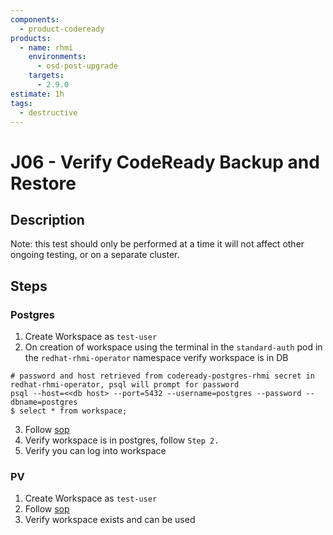 ```yaml
---
components:
  - product-codeready
products:
  - name: rhmi
    environments:
      - osd-post-upgrade
    targets:
      - 2.9.0
estimate: 1h
tags:
  - destructive
---
```


# J06 - Verify CodeReady Backup and Restore

## Description

Note: this test should only be performed at a time it will not affect other ongoing testing, or on a separate cluster.

## Steps

### Postgres

1. Create Workspace as `test-user`
2. On creation of workspace using the terminal in the `standard-auth` pod in the `redhat-rhmi-operator` namespace verify workspace is in DB

```
# password and host retrieved from codeready-postgres-rhmi secret in redhat-rhmi-operator, psql will prompt for password
psql --host=<<db host> --port=5432 --username=postgres --password --dbname=postgres
$ select * from workspace;
```

3. Follow [sop](https://github.com/RHCloudServices/integreatly-help/blob/master/sops/2.x/backup_restore/codeready_backup.md#codeready-postgres)
4. Verify workspace is in postgres, follow `Step 2.`
5. Verify you can log into workspace

### PV

1. Create Workspace as `test-user`
2. Follow [sop](https://github.com/RHCloudServices/integreatly-help/blob/master/sops/2.x/backup_restore/codeready_backup.md#codeready-workspace-pv)
3. Verify workspace exists and can be used
